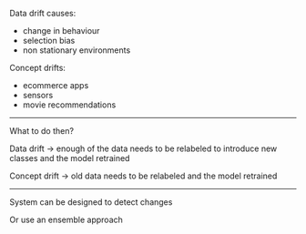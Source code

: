 
Data drift causes:

- change in behaviour
- selection bias
- non stationary environments

Concept drifts:
- ecommerce apps
- sensors
- movie recommendations

---

What to do then?

Data drift -> enough of the data needs to be relabeled to introduce new classes and the model retrained

Concept drift -> old data needs to be relabeled and the model retrained

---

System can be designed to detect changes

Or use an ensemble approach

